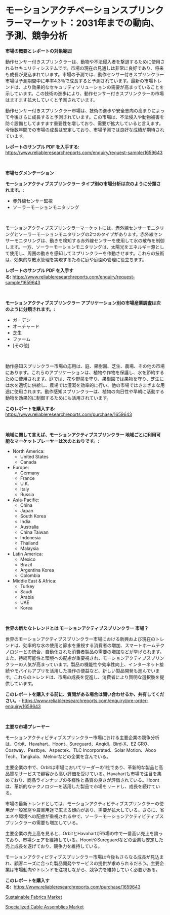 <p><h1>モーションアクチベーションスプリンクラーマーケット：2031年までの動向、予測、競争分析</h1></p><p><strong>市場の概要とレポートの対象範囲</strong></p>
<p><p>動作センサー付きスプリンクラーは、動物や不法侵入者を撃退するために使用されるセキュリティシステムです。市場の現在の見通しは非常に良好であり、将来も成長が見込まれています。市場の予測では、動作センサー付きスプリンクラー市場は予測期間中に年率4.3％で成長すると予測されています。最新の市場トレンドは、より効果的なセキュリティソリューションの需要が高まっていることを示しています。この技術の進歩により、動作センサー付きスプリンクラーの市場はますます拡大していくと予測されています。</p><p>動作センサー付きスプリンクラー市場は、技術の進歩や安全志向の高まりによって今後さらに成長すると予測されています。この市場は、不法侵入や動物被害を防ぐ設備としてますます重要性を増しており、需要が拡大していると言えます。今後数年間での市場の成長は安定しており、市場予測では良好な成績が期待されています。</p></p>
<p><strong>レポートのサンプル PDF を入手する:</strong> <a href="https://www.reliableresearchreports.com/enquiry/request-sample/1659643">https://www.reliableresearchreports.com/enquiry/request-sample/1659643</a></p>
<p>&nbsp;</p>
<p><strong>市場セグメンテーション</strong></p>
<p><strong>モーションアクティブスプリンクラー タイプ別の市場分析は次のように分類されます。:</strong></p>
<p><ul><li>赤外線センサー監視</li><li>ソーラーモーションモニタリング</li></ul></p>
<p>&nbsp;</p>
<p><p>モーションアクティブスプリンクラーマーケットには、赤外線センサーモニタリングとソーラーモーションモニタリングの2つのタイプがあります。赤外線センサーモニタリングは、動きを検知する赤外線センサーを使用して水の散布を制御します。一方、ソーラーモーションモニタリングは、太陽光をエネルギー源として使用し、周囲の動きを感知してスプリンクラーを作動させます。これらの技術は、効果的な散水管理を実現するために庭や庭園の管理に役立ちます。</p></p>
<p><strong>レポートのサンプル PDF を入手する:</strong>&nbsp;<a href="https://www.reliableresearchreports.com/enquiry/request-sample/1659643">https://www.reliableresearchreports.com/enquiry/request-sample/1659643</a></p>
<p>&nbsp;</p>
<p><strong> モーションアクティブスプリンクラー アプリケーション別の市場産業調査は次のように分類されます。:</strong></p>
<p><ul><li>ガーデン</li><li>オーチャード</li><li>芝生</li><li>ファーム</li><li>[その他]</li></ul></p>
<p>&nbsp;</p>
<p><p>動作感知スプリンクラー市場の応用は、庭、果樹園、芝生、農場、その他の市場にあります。これらのアプリケーションは、植物や作物を保護し、水を節約するために使用されます。庭では、花や野菜を守り、果樹園では果物を守り、芝生には水を適切に供給し、農場では灌漑を効率的に行い、他の市場ではさまざまな用途に使用されます。動作感知スプリンクラーは、植物の向日性や早朝に活動する動物を効果的に制御するためにも活用されています。</p></p>
<p><strong>このレポートを購入する:</strong>&nbsp; <a href="https://www.reliableresearchreports.com/purchase/1659643">https://www.reliableresearchreports.com/purchase/1659643</a></p>
<p>&nbsp;</p>
<p><strong>地域に関して言えば、モーションアクティブスプリンクラー 地域ごとに利用可能なマーケットプレーヤーは次のとおりです。:</strong></p>
<p><ul>
    <li>
        North America:
        <ul>
            <li>United States</li>
            <li>Canada</li>
        </ul>
    </li>
    <li>
        Europe:
        <ul>
            <li>Germany</li>
            <li>France</li>
            <li>U.K.</li>
            <li>Italy</li>
            <li>Russia</li>
        </ul>
    </li>
    <li>
        Asia-Pacific:
        <ul>
            <li>China</li>
            <li>Japan</li>
            <li>South Korea</li>
            <li>India</li>
            <li>Australia</li>
            <li>China Taiwan</li>
            <li>Indonesia</li>
            <li>Thailand</li>
            <li>Malaysia</li>
        </ul>
    </li>
    <li>
        Latin America:
        <ul>
            <li>Mexico</li>
            <li>Brazil</li>
            <li>Argentina Korea</li>
            <li>Colombia</li>
        </ul>
    </li>
    <li>
        Middle East & Africa:
        <ul>
            <li>Turkey</li>
            <li>Saudi</li>
            <li>Arabia</li>
            <li>UAE</li>
            <li>Korea</li>
        </ul>
    </li>
    </ul></p>
<p>&nbsp;</p>
<p><strong>世界の新たなトレンドとは モーションアクティブスプリンクラー 市場？</strong></p>
<p><p>世界のモーションアクティブスプリンクラー市場における新興および現在のトレンドは、効率的な水の使用と節水を重視する消費者の増加、スマートホームテクノロジーとの統合、自動化された消費者製品の需要の増加などが挙げられます。また、持続可能性と環境への配慮が重要視され、モーションアクティブスプリンクラーの人気が高まっています。製品の機能性や効率性向上、インターネット接続やモバイルアプリを活用した操作の便益など、新しい製品開発も進んでいます。これらのトレンドは、市場の成長を促進し、消費者により賢明な選択肢を提供しています。</p></p>
<p><strong>このレポートを購入する前に、質問がある場合は問い合わせるか、共有してください。</strong>- <a href="https://www.reliableresearchreports.com/enquiry/pre-order-enquiry/1659643">https://www.reliableresearchreports.com/enquiry/pre-order-enquiry/1659643</a></p>
<p>&nbsp;</p>
<p><strong>主要な市場プレーヤー</strong></p>
<p><p>モーションアクティビティブスプリンクラー市場における主要企業の競争分析は、Orbit、Havahart、Hoont、Sureguard、Anqidi、Bird-X、EZ GRO、Costway、Pestbye、Aspectek、TLC Incorporated、Solar Motion、Abco Tech、Tangkula、Melnorなどの企業を含んでいる。</p><p>主要企業の中で、Orbitは市場においてリーダーの1社であり、革新的な製品と高品質なサービスで顧客から高い評価を受けている。Havahartも市場で注目を集めており、商品ラインナップの多様性と品質の良さが評価されている。Hoontは、革新的なテクノロジーを活用した製品で市場をリードし、成長を続けている。</p><p>市場の最新トレンドとしては、モーションアクティビティブスプリンクラーの使用が一般家庭や農業用途で広まる傾向があり、需要が拡大している。さらに、省エネや環境への配慮が重視される中で、ソーラーモーションアクティビティブスプリンクラーの需要も増加している。</p><p>主要企業の売上高を見ると、OrbitとHavahartが市場の中で一番高い売上を誇っており、市場シェアを維持している。HoontやSureguardなどの企業も安定した売上成長を遂げており、競争力を維持している。</p><p>モーションアクティビティブスプリンクラー市場は今後もさらなる成長が見込まれ、顧客ニーズに合った製品開発やサービスの提供が求められるだろう。主要企業は市場動向やトレンドを注視しながら、競争力を維持していく必要がある。</p></p>
<p><strong>このレポートを購入する:</strong>&nbsp;&nbsp;<a href="https://www.reliableresearchreports.com/purchase/1659643">https://www.reliableresearchreports.com/purchase/1659643</a></p>
<p><p><a href="https://angry-finch-aaf.notion.site/Sustainable-Fabrics-Market-Research-Report-Unlocks-Analysis-on-the-Market-Financial-Status-Market-S-3295ba19d3e749feb4557c69b17d70d6">Sustainable Fabrics Market</a></p><p><a href="https://github.com/ruddyyedelwadw/Market-Research-Report-List-1/blob/main/specialized-cable-assemblies-market.md">Specialized Cable Assemblies Market</a></p></p>